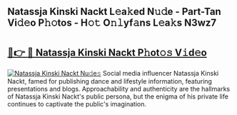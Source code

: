## Natassja Kinski Nackt L𝚎a𝚔ed N𝚞𝚍e - Part-Tan Vi𝚍𝚎o P𝚑𝚘tos - H𝚘𝚝 O𝚗𝚕yf𝚊ns L𝚎a𝚔s N3wz7

# <h2><a href="http://kf6yd2.oniu.top/?m=Natassja+Kinski+Nackt">🔗👉 🔴 Natassja Kinski Nackt P𝚑ot𝚘𝚜 V𝚒d𝚎o</a></h2>

[![Natassja Kinski Nackt Nu𝚍e𝚜](https://i.imgur.com/0qMVB7G.gif)](http://kf6yd2.oniu.top/?m=Natassja+Kinski+Nackt)
Social media influencer Natassja Kinski Nackt, famed for publishing dance and lifestyle information, featuring presentations and blogs. Approachability and authenticity are the hallmarks of Natassja Kinski Nackt's public persona, but the enigma of his private life continues to captivate the public's imagination.  
